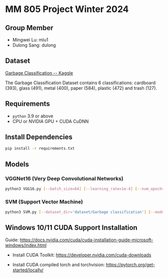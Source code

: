 # MM 805 Project Winter 2024

## Group Member
- Mingwei Lu: mlu1
- Dulong Sang: dulong

## Dataset
[Garbage Classification -- Kaggle](https://www.kaggle.com/datasets/asdasdasasdas/garbage-classification/data)

The Garbage Classification Dataset contains 6 classifications: cardboard (393), glass (491), metal (400), paper (584), plastic (472) and trash (127).

## Requirements
- `python` 3.9 or above
- CPU or NVIDIA GPU + CUDA CuDNN

## Install Dependencies
```bash
pip install -r requirements.txt
```

## Models

### VGGNet16 (Very Deep Convolutional Networks)
```bash
python3 VGG16.py [--batch_size=64] [--learning_rate=1e-4] [--num_epochs=15] [--dataset_dir='dataset/Garbage classification'] [--model_save_path='vgg16.pth'] [--no-cuda]
```

### SVM (Support Vector Machine)
```bash
python3 SVM.py [--dataset_dir='dataset/Garbage classification'] [--model_save_path='svm.pkl']
```

## Windows 10/11 CUDA Support Installation
Guide: https://docs.nvidia.com/cuda/cuda-installation-guide-microsoft-windows/index.html

- Install CUDA Toolkit:
https://developer.nvidia.com/cuda-downloads

- Install CUDA compiled torch and torchvision:
https://pytorch.org/get-started/locally/
